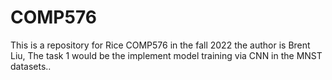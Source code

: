 # COMP576
This is a repository for Rice COMP576 in the fall 2022 the author is Brent Liu, The task 1 would be the implement model training via CNN in the MNST datasets..
